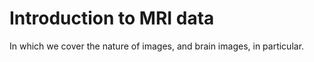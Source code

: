 # Introduction to MRI data

In which we cover the nature of images, and brain images, in particular.
